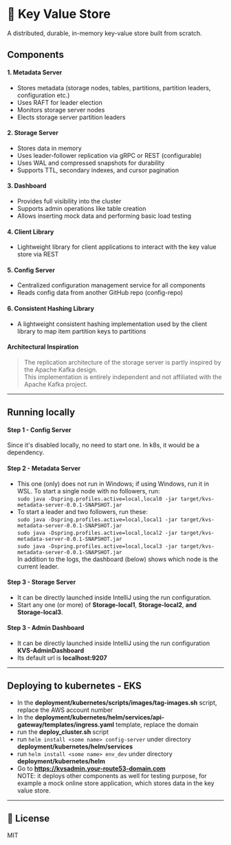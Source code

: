 # 📖 Key Value Store

A distributed, durable, in-memory key-value store built from scratch.

## Components

#### 1. Metadata Server
- Stores metadata (storage nodes, tables, partitions, partition leaders, configuration etc.)
- Uses RAFT for leader election
- Monitors storage server nodes
- Elects storage server partition leaders
#### 2. Storage Server
- Stores data in memory
- Uses leader-follower replication via gRPC or REST (configurable)
- Uses WAL and compressed snapshots for durability
- Supports TTL, secondary indexes, and cursor pagination
#### 3. Dashboard
- Provides full visibility into the cluster
- Supports admin operations like table creation
- Allows inserting mock data and performing basic load testing
#### 4. Client Library
- Lightweight library for client applications to interact with the key value store via REST
#### 5. Config Server
- Centralized configuration management service for all components
- Reads config data from another GitHub repo (config-repo)
#### 6. Consistent Hashing Library
- A lightweight consistent hashing implementation used by the client library to map item partition keys to partitions

#### Architectural Inspiration
> The replication architecture of the storage server is partly inspired by the Apache Kafka design.  
> This implementation is entirely independent and not affiliated with the Apache Kafka project.

---

## Running locally

#### Step 1 - Config Server
Since it's disabled locally, no need to start one. In k8s, it would be a dependency.
#### Step 2 - Metadata Server
- This one (only) does not run in Windows; if using Windows, run it in WSL. To start a single node with no followers, run:
<br> `sudo java -Dspring.profiles.active=local,local0 -jar target/kvs-metadata-server-0.0.1-SNAPSHOT.jar`
- To start a leader and two followers, run these:
<br> `sudo java -Dspring.profiles.active=local,local1 -jar target/kvs-metadata-server-0.0.1-SNAPSHOT.jar`
<br> `sudo java -Dspring.profiles.active=local,local2 -jar target/kvs-metadata-server-0.0.1-SNAPSHOT.jar`
<br> `sudo java -Dspring.profiles.active=local,local3 -jar target/kvs-metadata-server-0.0.1-SNAPSHOT.jar`
<br>In addition to the logs, the dashboard (below) shows which node is the current leader.
#### Step 3 - Storage Server
- It can be directly launched inside IntelliJ using the run configuration.
- Start any one (or more) of **Storage-local1**, **Storage-local2**, **and Storage-local3**.
#### Step 3 - Admin Dashboard
- It can be directly launched inside IntelliJ using the run configuration **KVS-AdminDashboard**
- Its default url is **localhost:9207**

---

## Deploying to kubernetes - EKS

- In the **deployment/kubernetes/scripts/images/tag-images.sh** script, replace the AWS account number
- In the **deployment/kubernetes/helm/services/api-gateway/templates/ingress.yaml** template, replace the domain
- run the **deploy_cluster.sh** script
- run `helm install <some name> config-server` under directory **deployment/kubernetes/helm/services**
- run `helm install <some name> env_dev` under directory **deployment/kubernetes/helm**
- Go to **https://kvsadmin.your-route53-domain.com**
<br>NOTE: it deploys other components as well for testing purpose, for example a mock online store application, which stores data in the key value store.

---

## 📄 License

MIT
